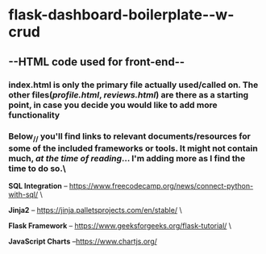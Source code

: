 # flask-dashboard-boilerplate--w-crud
## --HTML code used for front-end-- 
### **index.html is only the primary file actually used/called on. The other files(_profile.html_, _reviews.html_) are there as a starting point, in case you decide you would like to add more functionality**

### Below<sub>\/\/</sub> you'll find links to relevant documents/resources for some of the included frameworks or tools. It might not contain much, _at the time of reading_... I'm adding more as I find the time to do so.\

**SQL Integration** – https://www.freecodecamp.org/news/connect-python-with-sql/ \

**Jinja2** – https://jinja.palletsprojects.com/en/stable/ \

**Flask Framework** – https://www.geeksforgeeks.org/flask-tutorial/ \

**JavaScript Charts** –https://www.chartjs.org/ 
